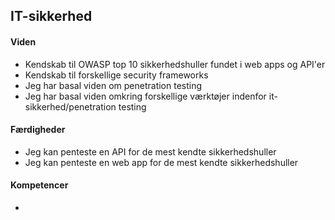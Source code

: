 ## IT-sikkerhed

#### Viden

- Kendskab til OWASP top 10 sikkerhedshuller fundet i web apps og API'er
- Kendskab til forskellige security frameworks
- Jeg har basal viden om penetration testing
- Jeg har basal viden omkring forskellige værktøjer indenfor it-sikkerhed/penetration testing

#### Færdigheder

- Jeg kan penteste en API for de mest kendte sikkerhedshuller
- Jeg kan penteste en web app for de mest kendte sikkerhedshuller

#### Kompetencer

- 
